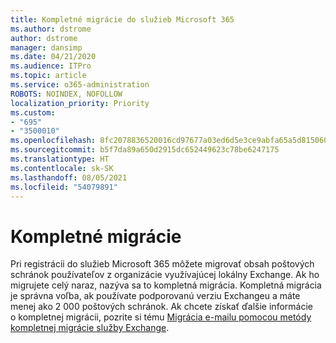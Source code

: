 ```yaml
---
title: Kompletné migrácie do služieb Microsoft 365
ms.author: dstrome
author: dstrome
manager: dansimp
ms.date: 04/21/2020
ms.audience: ITPro
ms.topic: article
ms.service: o365-administration
ROBOTS: NOINDEX, NOFOLLOW
localization_priority: Priority
ms.custom:
- "695"
- "3500010"
ms.openlocfilehash: 8fc2078836520016cd97677a03ed6d5e3ce9abfa65a5d815060630c222e1d3d8
ms.sourcegitcommit: b5f7da89a650d2915dc652449623c78be6247175
ms.translationtype: HT
ms.contentlocale: sk-SK
ms.lasthandoff: 08/05/2021
ms.locfileid: "54079891"
---
```

# <a name="cutover-migrations"></a>Kompletné migrácie

Pri registrácii do služieb Microsoft 365 môžete migrovať obsah poštových schránok používateľov z organizácie využívajúcej lokálny Exchange. Ak ho migrujete celý naraz, nazýva sa to kompletná migrácia. Kompletná migrácia je správna voľba, ak používate podporovanú verziu Exchangeu a máte menej ako 2 000 poštových schránok. Ak chcete získať ďalšie informácie o kompletnej migrácii, pozrite si tému [Migrácia e-mailu pomocou metódy kompletnej migrácie služby Exchange](https://docs.microsoft.com/Exchange/mailbox-migration/cutover-migration-to-office-365).
  